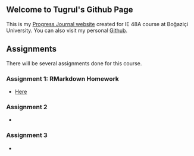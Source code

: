 ## Welcome to Tugrul's Github Page

This is my [Progress Journal website](https://pjournal.github.io/boun01-tugrulozsoy/) created for IE 48A course at Boğaziçi University. You can also visit my personal [Github](https://github.com/tugrulozsoy).

## Assignments

There will be several assignments done for this course.

### Assignment 1: RMarkdown Homework
- [Here](C:\Users\tugrul\Desktop\RMarkdown_Homework)

### Assignment 2
- 

### Assignment 3
- 
